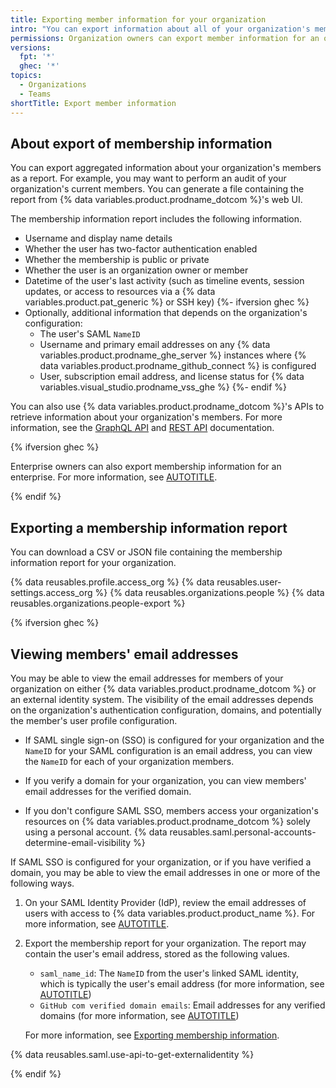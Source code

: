 ```yaml
---
title: Exporting member information for your organization
intro: "You can export information about all of your organization's members from {% data variables.product.prodname_dotcom %}'s web UI."
permissions: Organization owners can export member information for an organization.
versions:
  fpt: '*'
  ghec: '*'
topics:
  - Organizations
  - Teams
shortTitle: Export member information
---
```


## About export of membership information

You can export aggregated information about your organization's members as a report. For example, you may want to perform an audit of your organization's current members. You can generate a file containing the report from {% data variables.product.prodname_dotcom %}'s web UI.

The membership information report includes the following information.

* Username and display name details
* Whether the user has two-factor authentication enabled
* Whether the membership is public or private
* Whether the user is an organization owner or member
* Datetime of the user's last activity (such as timeline events, session updates, or access to resources via a {% data variables.product.pat_generic %} or SSH key)
{%- ifversion ghec %}
* Optionally, additional information that depends on the organization's configuration:
  * The user's SAML `NameID`
  * Username and primary email addresses on any {% data variables.product.prodname_ghe_server %} instances where {% data variables.product.prodname_github_connect %} is configured
  * User, subscription email address, and license status for {% data variables.visual_studio.prodname_vss_ghe %}
{%- endif %}

You can also use {% data variables.product.prodname_dotcom %}'s APIs to retrieve information about your organization's members. For more information, see the [GraphQL API](/graphql/reference/objects#user) and [REST API](/rest/users) documentation.

{% ifversion ghec %}

Enterprise owners can also export membership information for an enterprise. For more information, see [AUTOTITLE](/admin/user-management/managing-users-in-your-enterprise/exporting-membership-information-for-your-enterprise).

{% endif %}

## Exporting a membership information report

You can download a CSV or JSON file containing the membership information report for your organization.

{% data reusables.profile.access_org %}
{% data reusables.user-settings.access_org %}
{% data reusables.organizations.people %}
{% data reusables.organizations.people-export %}

{% ifversion ghec %}

## Viewing members' email addresses

You may be able to view the email addresses for members of your organization on either {% data variables.product.prodname_dotcom %} or an external identity system. The visibility of the email addresses depends on the organization's authentication configuration, domains, and potentially the member's user profile configuration.

* If SAML single sign-on (SSO) is configured for your organization and the `NameID` for your SAML configuration is an email address, you can view the `NameID` for each of your organization members.

* If you verify a domain for your organization, you can view members' email addresses for the verified domain.

* If you don't configure SAML SSO, members access your organization's resources on {% data variables.product.prodname_dotcom %} solely using a personal account. {% data reusables.saml.personal-accounts-determine-email-visibility %}

If SAML SSO is configured for your organization, or if you have verified a domain, you may be able to view the email addresses in one or more of the following ways.

1. On your SAML Identity Provider (IdP), review the email addresses of users with access to {% data variables.product.product_name %}. For more information, see [AUTOTITLE](/admin/identity-and-access-management/using-saml-for-enterprise-iam/about-saml-for-enterprise-iam).
1. Export the membership report for your organization. The report may contain the user's email address, stored as the following values.

   * `saml_name_id`: The `NameID` from the user's linked SAML identity, which is typically the user's email address (for more information, see [AUTOTITLE](/organizations/managing-saml-single-sign-on-for-your-organization/about-identity-and-access-management-with-saml-single-sign-on))
   * `GitHub com verified domain emails`: Email addresses for any verified domains (for more information, see [AUTOTITLE](/organizations/managing-organization-settings/verifying-or-approving-a-domain-for-your-organization))

   For more information, see [Exporting membership information](#exporting-a-membership-information-report).

{% data reusables.saml.use-api-to-get-externalidentity %}

{% endif %}
